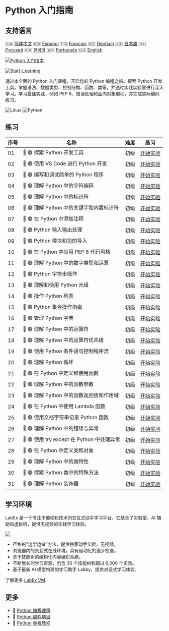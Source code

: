# Python 入门指南

## 支持语言

🇨🇳 [简体中文](README_zh.md) 🇪🇸 [Español](README_es.md) 🇫🇷 [Français](README_fr.md) 🇩🇪 [Deutsch](README_de.md) 🇯🇵 [日本語](README_ja.md) 🇷🇺 [Русский](README_ru.md) 🇰🇷 [한국어](README_ko.md) 🇧🇷 [Português](README_pt.md) 🇺🇸 [English](README.md) 

[![Python 入门指南](https://cover-creator.labex.io/python-for-beginners.png?lang=zh)](https://labex.io/zh/courses/python-for-beginners)

[![Start-Learning](https://img.shields.io/badge/Start-Learning-whitesmoke?style=for-the-badge)](https://labex.io/zh/courses/python-for-beginners)

通过本全面的 Python 入门课程，开启您的 Python 编程之旅。探索 Python 开发工具，掌握语法、数据类型、控制结构、函数、类等，并通过实践实验室进行深入学习。学习最佳实践，例如 PEP 8、错误处理和面向对象编程，并完成实际编码练习。

![Linux](https://img.shields.io/badge/Linux-whitesmoke?style=for-the-badge&logo=linux)
![Python](https://img.shields.io/badge/Python-whitesmoke?style=for-the-badge&logo=python)


## 练习

|   序号 | 名称                                       | 难度   | 练习                                                                                                                                          |
|--------|--------------------------------------------|--------|-----------------------------------------------------------------------------------------------------------------------------------------------|
|     01 | 📖 🟢 探索 Python 开发工具                 | 初级   | <a target='_blank' href='https://labex.io/zh/tutorials/python-explore-python-development-tools-585762'>开始实验</a>                           |
|     02 | 📖 🟢 使用 VS Code 进行 Python 开发        | 初级   | <a target='_blank' href='https://labex.io/zh/tutorials/python-use-vs-code-for-python-development-585783'>开始实验</a>                         |
|     03 | 📖 🟢 编写和调试简单的 Python 程序         | 初级   | <a target='_blank' href='https://labex.io/zh/tutorials/python-write-and-debug-a-simple-python-program-585786'>开始实验</a>                    |
|     04 | 📖 🟢 理解 Python 中的字符编码             | 初级   | <a target='_blank' href='https://labex.io/zh/tutorials/python-understand-character-encoding-in-python-585770'>开始实验</a>                    |
|     05 | 📖 🟢 理解 Python 中的标识符               | 初级   | <a target='_blank' href='https://labex.io/zh/tutorials/python-understand-identifiers-in-python-585776'>开始实验</a>                           |
|     06 | 📖 🟢 理解 Python 中的关键字和内置标识符   | 初级   | <a target='_blank' href='https://labex.io/zh/tutorials/python-understand-keywords-and-built-in-identifiers-in-python-585777'>开始实验</a>     |
|     07 | 📖 🟢 在 Python 中添加注释                 | 初级   | <a target='_blank' href='https://labex.io/zh/tutorials/python-add-comments-in-python-585756'>开始实验</a>                                     |
|     08 | 📖 🟢 Python 输入输出处理                  | 初级   | <a target='_blank' href='https://labex.io/zh/tutorials/python-handle-input-and-output-in-python-585765'>开始实验</a>                          |
|     09 | 📖 🟢 Python 模块和包的导入                | 初级   | <a target='_blank' href='https://labex.io/zh/tutorials/python-import-modules-and-packages-in-python-585766'>开始实验</a>                      |
|     10 | 📖 🟢 在 Python 中应用 PEP 8 代码风格      | 初级   | <a target='_blank' href='https://labex.io/zh/tutorials/python-apply-pep-8-code-style-in-python-585757'>开始实验</a>                           |
|     11 | 📖 🟢 理解 Python 中的数字类型和运算       | 初级   | <a target='_blank' href='https://labex.io/zh/tutorials/python-understand-number-types-and-operations-in-python-585779'>开始实验</a>           |
|     12 | 📖 🟢 Python 字符串操作                    | 初级   | <a target='_blank' href='https://labex.io/zh/tutorials/python-work-with-strings-in-python-585785'>开始实验</a>                                |
|     13 | 📖 🟢 理解和使用 Python 元组               | 初级   | <a target='_blank' href='https://labex.io/zh/tutorials/python-understand-and-use-tuples-in-python-585769'>开始实验</a>                        |
|     14 | 📖 🟢 操作 Python 列表                     | 初级   | <a target='_blank' href='https://labex.io/zh/tutorials/python-manipulate-lists-in-python-585768'>开始实验</a>                                 |
|     15 | 📖 🟢 Python 集合操作指南                  | 初级   | <a target='_blank' href='https://labex.io/zh/tutorials/python-work-with-sets-in-python-585784'>开始实验</a>                                   |
|     16 | 📖 🟢 管理 Python 字典                     | 初级   | <a target='_blank' href='https://labex.io/zh/tutorials/python-manage-dictionaries-in-python-585767'>开始实验</a>                              |
|     17 | 📖 🟢 理解 Python 中的运算符               | 初级   | <a target='_blank' href='https://labex.io/zh/tutorials/python-understand-operators-in-python-585781'>开始实验</a>                             |
|     18 | 📖 🟢 理解 Python 中的运算符优先级         | 初级   | <a target='_blank' href='https://labex.io/zh/tutorials/python-understand-operator-precedence-in-python-585780'>开始实验</a>                   |
|     19 | 📖 🟢 使用 Python 条件语句控制程序流       | 初级   | <a target='_blank' href='https://labex.io/zh/tutorials/python-control-program-flow-with-conditional-statements-in-python-585758'>开始实验</a> |
|     20 | 📖 🟢 理解 Python 循环                     | 初级   | <a target='_blank' href='https://labex.io/zh/tutorials/python-understand-loops-in-python-585778'>开始实验</a>                                 |
|     21 | 📖 🟢 在 Python 中定义和使用函数           | 初级   | <a target='_blank' href='https://labex.io/zh/tutorials/python-define-and-use-functions-in-python-585759'>开始实验</a>                         |
|     22 | 📖 🟢 理解 Python 中的函数参数             | 初级   | <a target='_blank' href='https://labex.io/zh/tutorials/python-understand-function-parameters-in-python-585774'>开始实验</a>                   |
|     23 | 📖 🟢 理解 Python 中的函数返回值和作用域   | 初级   | <a target='_blank' href='https://labex.io/zh/tutorials/python-understand-function-return-values-and-scope-in-python-585775'>开始实验</a>      |
|     24 | 📖 🟢 在 Python 中使用 Lambda 函数         | 初级   | <a target='_blank' href='https://labex.io/zh/tutorials/python-use-lambda-functions-in-python-585782'>开始实验</a>                             |
|     25 | 📖 🟢 使用文档字符串记录 Python 函数       | 初级   | <a target='_blank' href='https://labex.io/zh/tutorials/python-documenting-python-functions-with-docstrings-585761'>开始实验</a>               |
|     26 | 📖 🟢 理解 Python 中的错误与异常           | 初级   | <a target='_blank' href='https://labex.io/zh/tutorials/python-understand-errors-and-exceptions-in-python-585773'>开始实验</a>                 |
|     27 | 📖 🟢 使用 try except 在 Python 中处理异常 | 初级   | <a target='_blank' href='https://labex.io/zh/tutorials/python-handle-exceptions-with-try-except-in-python-585764'>开始实验</a>                |
|     28 | 📖 🟢 在 Python 中定义类和对象             | 初级   | <a target='_blank' href='https://labex.io/zh/tutorials/python-define-classes-and-objects-in-python-585760'>开始实验</a>                       |
|     29 | 📖 🟢 理解 Python 中的类特性               | 初级   | <a target='_blank' href='https://labex.io/zh/tutorials/python-understand-class-features-in-python-585771'>开始实验</a>                        |
|     30 | 📖 🟢 探索 Python 类中的特殊方法           | 初级   | <a target='_blank' href='https://labex.io/zh/tutorials/python-explore-special-methods-in-python-classes-585763'>开始实验</a>                  |
|     31 | 📖 🟢 理解 Python 装饰器                   | 初级   | <a target='_blank' href='https://labex.io/zh/tutorials/python-understand-decorators-in-python-585772'>开始实验</a>                            |

## 学习环境

LabEx 是一个专注于编程和技术的交互式动手学习平台。它结合了实验室、AI 辅助和虚拟机，提供无视频的实践学习体验。

![](https://tutorial-screenshot.getvm.io/images/vm-1725247253.png)

- 严格的"边学边做"方法，提供独家动手实验，无视频。
- 浏览器内的交互式在线环境，具有自动化的逐步检查。
- 基于技能树的结构化内容组织系统。
- 不断增长的学习资源，包含 30 个技能树和超过 6,000 个实验。
- 基于最新 AI 模型构建的学习助手 Labby，提供对话式学习体验。

了解更多 [LabEx VM](https://support.labex.io/using-labex/virtual-machine).

## 更多

- 🔗 [Python 编程课程](https://github.com/labex-labs/awesome-programming-courses)
- 🔗 [Python 编程项目](https://github.com/labex-labs/awesome-programming-projects)
- 🔗 [Python 免费教程](https://github.com/labex-labs/python-free-tutorials)

